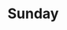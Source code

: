 ---
title:  "Sunday"
metadate: "hide"
categories: [ Premium, UI, Graphics ]
image: "/assets/images/story2.jpg"
visit: "https://crmrkt.com/jVMvBb"
---